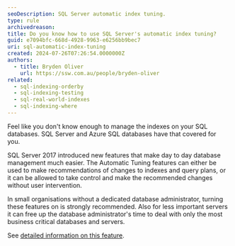 ```yaml
---
seoDescription: SQL Server automatic index tuning.
type: rule
archivedreason:
title: Do you know how to use SQL Server's automatic index tuning?
guid: e7094bfc-668d-4928-9963-e6256bb9bec7
uri: sql-automatic-index-tuning
created: 2024-07-26T07:26:54.0000000Z
authors:
  - title: Bryden Oliver
    url: https://ssw.com.au/people/bryden-oliver
related:
  - sql-indexing-orderby
  - sql-indexing-testing
  - sql-real-world-indexes
  - sql-indexing-where
---
```


Feel like you don't know enough to manage the indexes on your SQL databases. SQL Server and Azure SQL databases have that covered for you.

<!--endintro-->

SQL Server 2017 introduced new features that make day to day database management much easier. The Automatic Tuning features can either be used to make recommendations of changes to indexes and query plans, or it can be allowed to take control and make the recommended changes without user intervention.

In small organisations without a dedicated database administrator, turning these features on is strongly recommended. Also for less important servers it can free up the database administrator's time to deal with only the most business critical databases and servers.

See [detailed information on this feature](https://learn.microsoft.com/en-us/sql/relational-databases/automatic-tuning/).

